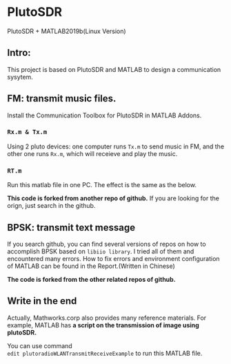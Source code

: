 # PlutoSDR

PlutoSDR + MATLAB2019b(Linux Version)

## Intro:
This project is based on PlutoSDR and MATLAB to design a communication sysytem.

## FM: transmit music files.

Install the Communication Toolbox for PlutoSDR in MATLAB Addons.

### `Rx.m & Tx.m`

Using 2 pluto devices: one computer runs `Tx.m` to send music in FM, and the other one runs `Rx.m`, which will receieve and play the music.

### `RT.m` 

Run this matlab file in one PC. The effect is the same as the below.

**This code is forked from another repo of github.** If you are looking for the orign, just search in the github.

## BPSK: transmit text message

If you search github, you can find several versions of repos on how to accomplish BPSK based on `libiio library`. 
I tried all of them and encountered many errors. 
How to fix errors and environment configuration of MATLAB can be found in the Report.(Written in Chinese)

**The code is forked from the other related repos of github.**

## Write in the end

Actually, Mathworks.corp also provides many reference materials. 
For example, MATLAB has **a script on the transmission of image using plutoSDR.** 

You can use command  
`edit plutoradioWLANTransmitReceiveExample` 
to run this MATLAB file. 
